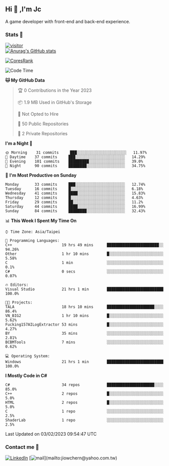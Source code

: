 ## Hi 👋 ,I'm Jc  

A game developer with front-end and back-end experience.  

### Stats  📝
[![visitor](https://visitor-badge.glitch.me/badge?page_id=jiowchern.jiowchern&style=flat-square&color=0088cc)](https://visitor-badge.glitch.me/badge?page_id=jiowchern.jiowchern&style=flat-square&color=0088cc)  
[![Anurag's GitHub stats](https://github-readme-stats.vercel.app/api?username=jiowchern&count_private=true&&show_icons=true)](https://github.com/anuraghazra/github-readme-stats)  
<!-- [![trophy](https://github-profile-trophy.vercel.app/?username=jiowchern)](https://github.com/ryo-ma/github-profile-trophy)   -->
[![CoresRank](https://cr-ss-service.azurewebsites.net/api/ScreenShot?widget=summary&username=jiowchern)](https://cr-ss-service.azurewebsites.net/api/ScreenShot?widget=summary&username=jiowchern)


<!--START_SECTION:waka-->
![Code Time](http://img.shields.io/badge/Code%20Time-899%20hrs%2035%20mins-blue)

**🐱 My GitHub Data** 

> 🏆 0 Contributions in the Year 2023
 > 
> 📦 1.9 MB Used in GitHub's Storage 
 > 
> 🚫 Not Opted to Hire
 > 
> 📜 50 Public Repositories 
 > 
> 🔑 2 Private Repositories  
 > 
**I'm a Night 🦉** 

```text
🌞 Morning    31 commits     ███░░░░░░░░░░░░░░░░░░░░░░   11.97% 
🌆 Daytime    37 commits     ███░░░░░░░░░░░░░░░░░░░░░░   14.29% 
🌃 Evening    101 commits    █████████░░░░░░░░░░░░░░░░   39.0% 
🌙 Night      90 commits     ████████░░░░░░░░░░░░░░░░░   34.75%

```
📅 **I'm Most Productive on Sunday** 

```text
Monday       33 commits     ███░░░░░░░░░░░░░░░░░░░░░░   12.74% 
Tuesday      16 commits     █░░░░░░░░░░░░░░░░░░░░░░░░   6.18% 
Wednesday    41 commits     ████░░░░░░░░░░░░░░░░░░░░░   15.83% 
Thursday     12 commits     █░░░░░░░░░░░░░░░░░░░░░░░░   4.63% 
Friday       29 commits     ██░░░░░░░░░░░░░░░░░░░░░░░   11.2% 
Saturday     44 commits     ████░░░░░░░░░░░░░░░░░░░░░   16.99% 
Sunday       84 commits     ████████░░░░░░░░░░░░░░░░░   32.43%

```


📊 **This Week I Spent My Time On** 

```text
⌚︎ Time Zone: Asia/Taipei

💬 Programming Languages: 
C++                      19 hrs 49 mins      ███████████████████████░░   94.26% 
Other                    1 hr 10 mins        █░░░░░░░░░░░░░░░░░░░░░░░░   5.58% 
C                        1 min               ░░░░░░░░░░░░░░░░░░░░░░░░░   0.1% 
C#                       0 secs              ░░░░░░░░░░░░░░░░░░░░░░░░░   0.07%

🔥 Editors: 
Visual Studio            21 hrs 1 min        █████████████████████████   100.0%

🐱‍💻 Projects: 
TALA                     18 hrs 10 mins      █████████████████████░░░░   86.4% 
VN_BIG2                  1 hr 10 mins        █░░░░░░░░░░░░░░░░░░░░░░░░   5.62% 
Fucking157AILogExtractor 53 mins             █░░░░░░░░░░░░░░░░░░░░░░░░   4.27% 
BY                       35 mins             ░░░░░░░░░░░░░░░░░░░░░░░░░   2.81% 
BCBMTools                7 mins              ░░░░░░░░░░░░░░░░░░░░░░░░░   0.62%

💻 Operating System: 
Windows                  21 hrs 1 min        █████████████████████████   100.0%

```

**I Mostly Code in C#** 

```text
C#                       34 repos            █████████████████████░░░░   85.0% 
C++                      2 repos             █░░░░░░░░░░░░░░░░░░░░░░░░   5.0% 
HTML                     2 repos             █░░░░░░░░░░░░░░░░░░░░░░░░   5.0% 
C                        1 repo              ░░░░░░░░░░░░░░░░░░░░░░░░░   2.5% 
ShaderLab                1 repo              ░░░░░░░░░░░░░░░░░░░░░░░░░   2.5%

```



 Last Updated on 03/02/2023 09:54:47 UTC
<!--END_SECTION:waka-->



### Contact me 💬
[![LinkedIn](https://img.shields.io/badge/-JiowchernChen-0077B5?style==flat-square&logo=LinkedIn&logoColor=white)](https://www.linkedin.com/in/jiowchern-chen-4aaa90b7/) [![mail](https://img.shields.io/badge/-jiowchern%40yahoo.com.tw-blueviolet?style=flat-square&logo=yahoo!)](mailto:jiowchern@yahoo.com.tw)    

<!-- [![Linkedin Badge](https://img.shields.io/badge/-LinkedIn-blue?style=flat-square&logo=Linkedin&logoColor=white&link=https://www.linkedin.com/in/jiowchern-chen-4aaa90b7/)](https://www.linkedin.com/in/jiowchern-chen-4aaa90b7/) -->


<!--
**jiowchern/jiowchern** is a ✨ _special_ ✨ repository because its `README.md` (this file) appears on your GitHub profile.

Here are some ideas to get you started:

- 🔭 I’m currently working on ...
- 🌱 I’m currently learning ...
- 👯 I’m looking to collaborate on ...
- 🤔 I’m looking for help with ...
- 💬 Ask me about ...
- 📫 How to reach me: ...
- 😄 Pronouns: ...
- ⚡ Fun fact: ...
-->
